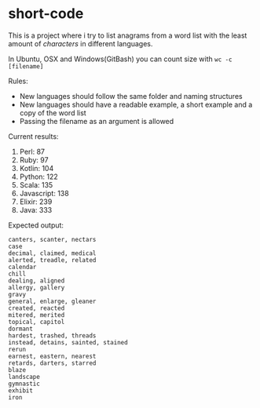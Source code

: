 # short-code
This is a project where i try to list anagrams from a word list with the least
amount of _characters_ in different languages.

In Ubuntu, OSX and Windows(GitBash) you can count size with ```wc -c [filename]```

Rules:
- New languages should follow the same folder and naming structures
- New languages should have a readable example, a short example and a copy of the word list
- Passing the filename as an argument is allowed

Current results:

1. Perl: 87
2. Ruby: 97
3. Kotlin: 104
4. Python: 122
5. Scala: 135
6. Javascript: 138
7. Elixir: 239
8. Java: 333

Expected output:

```
canters, scanter, nectars
case
decimal, claimed, medical
alerted, treadle, related
calendar
chill
dealing, aligned
allergy, gallery
gravy
general, enlarge, gleaner
created, reacted
mitered, merited
topical, capitol
dormant
hardest, trashed, threads
instead, detains, sainted, stained
rerun
earnest, eastern, nearest
retards, darters, starred
blaze
landscape
gymnastic
exhibit
iron
```
